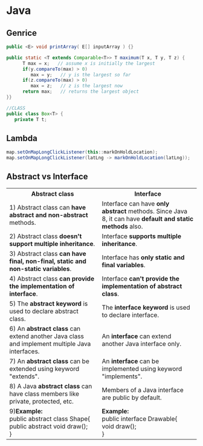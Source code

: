 # Java

## Genrice

```java
public <E> void printArray( E[] inputArray ) {}

public static <T extends Comparable<T>> T maximum(T x, T y, T z) {
      T max = x;   // assume x is initially the largest
      if(y.compareTo(max) > 0)
         max = y;   // y is the largest so far
      if(z.compareTo(max) > 0)
         max = z;   // z is the largest now
      return max;   // returns the largest object
}}

//CLASS
public class Box<T> {
   private T t;
```

## Lambda

```java
map.setOnMapLongClickListener(this::markOnHoldLocation);
map.setOnMapLongClickListener(latLng -> markOnHoldLocation(latLng));
```

## Abstract vs Interface

<table class="alt">
<tbody><tr><th>Abstract class</th><th>Interface</th></tr>
<tr><td>1) Abstract class can <strong>have abstract and non-abstract</strong> methods.</td><td>Interface can have <strong>only abstract</strong> methods. Since Java 8, it can have <strong>default and static methods</strong> also.</td></tr>
<tr><td>2) Abstract class <strong>doesn't support multiple inheritance</strong>.</td><td>Interface <strong>supports multiple inheritance</strong>.</td></tr>
<tr><td>3) Abstract class <strong>can have final, non-final, static and non-static variables</strong>.</td><td>Interface has <strong>only static and final variables</strong>.</td></tr>
<tr><td>4) Abstract class <strong>can provide the implementation of interface</strong>.</td><td>Interface <strong>can't provide the implementation of abstract class</strong>.</td></tr>
<tr><td>5) The <strong>abstract keyword</strong> is used to declare abstract class.</td><td>The <strong>interface keyword</strong> is used to declare interface.</td></tr>
<tr><td>6) An <strong>abstract class</strong> can extend another Java class and implement multiple Java interfaces.</td><td>An <strong>interface</strong> can extend another Java interface only.</td></tr>
<tr><td>7) An <strong>abstract class</strong> can be extended using keyword "extends".</td><td> An <strong>interface</strong> can be implemented using keyword "implements".</td></tr>
<tr><td>8) A Java <strong>abstract class</strong> can have class members like private, protected, etc.</td><td>Members of a Java interface are public by default. </td></tr>
<tr><td>9)<strong>Example:</strong><br> public abstract class Shape{<br>public abstract void draw();<br>}</td><td><strong>Example:</strong><br> public interface Drawable{<br>void draw();<br>}</td></tr>
</tbody></table>

